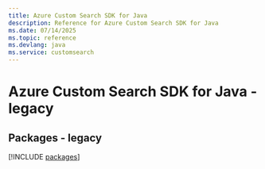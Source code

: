 ```yaml
---
title: Azure Custom Search SDK for Java
description: Reference for Azure Custom Search SDK for Java
ms.date: 07/14/2025
ms.topic: reference
ms.devlang: java
ms.service: customsearch
---
```

# Azure Custom Search SDK for Java - legacy
## Packages - legacy
[!INCLUDE [packages](custom-search-index.md)]
